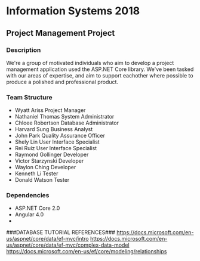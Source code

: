 # Information Systems 2018
## Project Management Project

### Description
We're a group of motivated individuals who aim to develop a project management application used the ASP.NET Core library. We've been tasked with our areas of expertise, and aim to support eachother where possible to produce a polished and professional product.

### Team Structure
- Wyatt Ariss         Project Manager
- Nathaniel Thomas    System Administrator
- Chloee Robertson    Database Administrator
- Harvard Sung        Business Analyst
- John Park           Quality Assurance Officer
- Shely Lin           User Interface Specialist
- Rei Ruiz            User Interface Specialist
- Raymond Gollinger   Developer
- Victor Starzynski   Developer
- Waylon Ching        Developer
- Kenneth Li          Tester
- Donald Watson       Tester

### Dependencies
  - ASP.NET Core 2.0
  - Angular 4.0
  -



###DATABASE TUTORIAL REFERENCES###
https://docs.microsoft.com/en-us/aspnet/core/data/ef-mvc/intro
https://docs.microsoft.com/en-us/aspnet/core/data/ef-mvc/complex-data-model
https://docs.microsoft.com/en-us/ef/core/modeling/relationships